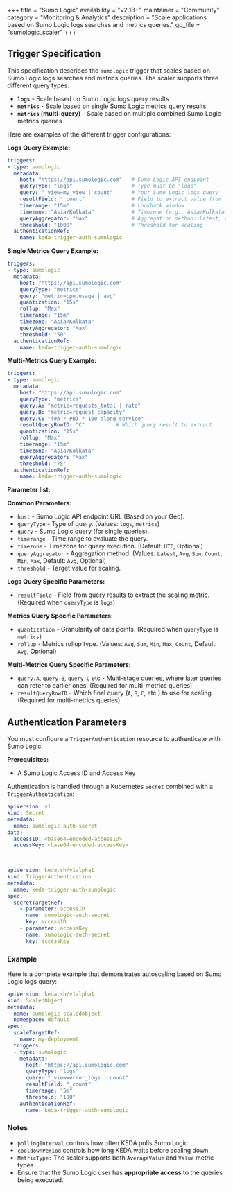 +++
title = "Sumo Logic"
availability = "v2.18+"
maintainer = "Community"
category = "Monitoring & Analytics"
description = "Scale applications based on Sumo Logic logs searches and metrics queries."
go_file = "sumologic_scaler"
+++

## Trigger Specification

This specification describes the `sumologic` trigger that scales based on Sumo Logic logs searches and metrics queries. The scaler supports three different query types:

- **`logs`** - Scale based on Sumo Logic logs query results
- **`metrics`** - Scale based on single Sumo Logic metrics query results  
- **`metrics` (multi-query)** - Scale based on multiple combined Sumo Logic metrics queries

Here are examples of the different trigger configurations:

**Logs Query Example:**
```yaml
triggers:
- type: sumologic
  metadata:
    host: "https://api.sumologic.com"   # Sumo Logic API endpoint
    queryType: "logs"                   # Type must be "logs"
    query: "_view=my_view | count"      # Your Sumo Logic logs query
    resultField: "_count"               # Field to extract value from
    timerange: "15m"                    # Lookback window
    timezone: "Asia/Kolkata"            # Timezone (e.g., Asia/Kolkata)
    queryAggregator: "Max"              # Aggregation method: Latest, Avg, Sum, Count, Min, Max
    threshold: "1000"                   # Threshold for scaling
  authenticationRef:
    name: keda-trigger-auth-sumologic
```

**Single Metrics Query Example:**
```yaml
triggers:
- type: sumologic
  metadata:
    host: "https://api.sumologic.com"
    queryType: "metrics"
    query: "metric=cpu.usage | avg"
    quantization: "15s"
    rollup: "Max"
    timerange: "15m"
    timezone: "Asia/Kolkata"
    queryAggregator: "Max"
    threshold: "50"
  authenticationRef:
    name: keda-trigger-auth-sumologic
```

**Multi-Metrics Query Example:**
```yaml
triggers:
- type: sumologic
  metadata:
    host: "https://api.sumologic.com"
    queryType: "metrics"
    query.A: "metric=requests_total | rate"
    query.B: "metric=request_capacity"
    query.C: "(#A / #B) * 100 along service"
    resultQueryRowID: "C"          # Which query result to extract
    quantization: "15s"
    rollup: "Max"
    timerange: "15m"
    timezone: "Asia/Kolkata"
    queryAggregator: "Max"
    threshold: "75"
  authenticationRef:
    name: keda-trigger-auth-sumologic
```

**Parameter list:**

**Common Parameters:**

- `host` - Sumo Logic API endpoint URL (Based on your Geo).
- `queryType` - Type of query. (Values: `logs`, `metrics`)
- `query` - Sumo Logic query (for single queries).
- `timerange` - Time range to evaluate the query.
- `timezone` - Timezone for query execution. (Default: `UTC`, Optional)
- `queryAggregator` - Aggregation method. (Values: `Latest`, `Avg`, `Sum`, `Count`, `Min`, `Max`, Default: `Avg`, Optional)
- `threshold` - Target value for scaling.

**Logs Query Specific Parameters:**

- `resultField` - Field from query results to extract the scaling metric. (Required when `queryType` is `logs`)

**Metrics Query Specific Parameters:**

- `quantization` - Granularity of data points. (Required when `queryType` is `metrics`)
- `rollup` - Metrics rollup type. (Values: `Avg`, `Sum`, `Min`, `Max`, `Count`, Default: `Avg`, Optional)

**Multi-Metrics Query Specific Parameters:**

- `query.A`, `query.B`, `query.C` etc - Multi-stage queries, where later queries can refer to earlier ones. (Required for multi-metrics queries)
- `resultQueryRowID` - Which final query (`A`, `B`, `C`, etc.) to use for scaling. (Required for multi-metrics queries)

## Authentication Parameters

You must configure a `TriggerAuthentication` resource to authenticate with Sumo Logic.

**Prerequisites:**
- A Sumo Logic Access ID and Access Key

Authentication is handled through a Kubernetes `Secret` combined with a `TriggerAuthentication`:

```yaml
apiVersion: v1
kind: Secret
metadata:
  name: sumologic-auth-secret
data:
  accessID: <base64-encoded-accessID>
  accessKey: <base64-encoded-accessKey>

---

apiVersion: keda.sh/v1alpha1
kind: TriggerAuthentication
metadata:
  name: keda-trigger-auth-sumologic
spec:
  secretTargetRef:
    - parameter: accessID
      name: sumologic-auth-secret
      key: accessID
    - parameter: accessKey
      name: sumologic-auth-secret
      key: accessKey
```

### Example

Here is a complete example that demonstrates autoscaling based on Sumo Logic logs query:

```yaml
apiVersion: keda.sh/v1alpha1
kind: ScaledObject
metadata:
  name: sumologic-scaledobject
  namespace: default
spec:
  scaleTargetRef:
    name: my-deployment
  triggers:
  - type: sumologic
    metadata:
      host: "https://api.sumologic.com"
      queryType: "logs"
      query: "_view=error_logs | count"
      resultField: "_count"
      timerange: "5m"
      threshold: "100"
    authenticationRef:
      name: keda-trigger-auth-sumologic
```

### Notes

- `pollingInterval` controls how often KEDA polls Sumo Logic.
- `cooldownPeriod` controls how long KEDA waits before scaling down.
- `MetricType:` The scaler supports both `AverageValue` and `Value` metric types.
- Ensure that the Sumo Logic user has **appropriate access** to the queries being executed.

